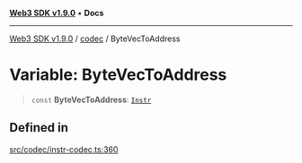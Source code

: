 [**Web3 SDK v1.9.0**](../../../README.md) • **Docs**

***

[Web3 SDK v1.9.0](../../../globals.md) / [codec](../README.md) / ByteVecToAddress

# Variable: ByteVecToAddress

> `const` **ByteVecToAddress**: [`Instr`](../type-aliases/Instr.md)

## Defined in

[src/codec/instr-codec.ts:360](https://github.com/Mystic-Nayy/alephium-web3/blob/c1afd789a197ce5fe21f08c2965942090157c33d/packages/web3/src/codec/instr-codec.ts#L360)
